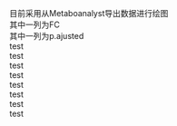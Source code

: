 目前采用从Metaboanalyst导出数据进行绘图  
其中一列为FC  
其中一列为p.ajusted  
test  
test  
test  
test  
test  
test  
test  
test  
